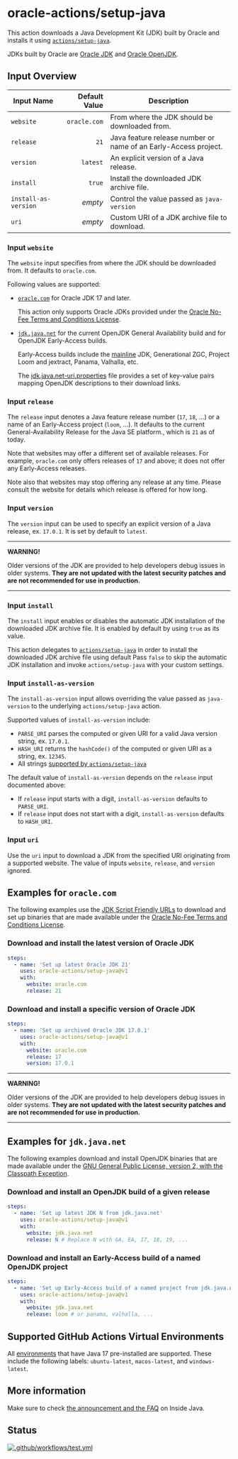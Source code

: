 # oracle-actions/setup-java

This action downloads a Java Development Kit (JDK) built by Oracle and installs it using [`actions/setup-java`](https://github.com/actions/setup-java).

JDKs built by Oracle are [Oracle JDK](https://www.oracle.com/java/technologies/downloads/) and [Oracle OpenJDK](https://jdk.java.net).

## Input Overview

| Input Name            | Default Value | Description                                                     |
|-----------------------|--------------:|-----------------------------------------------------------------|
| `website`             |  `oracle.com` | From where the JDK should be downloaded from.                   |
| `release`             |          `21` | Java feature release number or name of an Early-Access project. |
| `version`             |      `latest` | An explicit version of a Java release.                          |
| `install`             |        `true` | Install the downloaded JDK archive file.                        |
| `install-as-version`  |       _empty_ | Control the value passed as `java-version`                      |
| `uri`                 |       _empty_ | Custom URI of a JDK archive file to download.                   |

### Input `website`

The `website` input specifies from where the JDK should be downloaded from.
It defaults to `oracle.com`.

Following values are supported:

- [`oracle.com`](https://www.oracle.com/java/technologies/downloads/) for Oracle JDK 17 and later.

  This action only supports Oracle JDKs provided under the [Oracle No-Fee Terms and Conditions License](https://www.java.com/freeuselicense/).

- [`jdk.java.net`](https://jdk.java.net) for the current OpenJDK General Availability build and for OpenJDK Early-Access builds.

  Early-Access builds include the [mainline](https://github.com/openjdk/jdk/tags) JDK, Generational ZGC, Project Loom and jextract, Panama, Valhalla, etc.

  The [jdk.java.net-uri.properties](jdk.java.net-uri.properties) file provides a set of key-value pairs mapping OpenJDK descriptions to their download links.

### Input `release`

The `release` input denotes a Java feature release number (`17`, `18`, ...) or a name of an Early-Access project (`loom`, ...).
It defaults to the current General-Availability Release for the Java SE platform., which is `21` as of today.

Note that websites may offer a different set of available releases.
For example, `oracle.com` only offers releases of `17` and above; it does not offer any Early-Access releases.

Note also that websites may stop offering any release at any time.
Please consult the website for details which release is offered for how long.

### Input `version`

The `version` input can be used to specify an explicit version of a Java release, ex. `17.0.1`.
It is set by default to `latest`.

___

**WARNING!**

Older versions of the JDK are provided to help developers debug issues in older systems.
**They are not updated with the latest security patches and are not recommended for use in production.**

___

### Input `install`

The `install` input enables or disables the automatic JDK installation of the downloaded JDK archive file.
It is enabled by default by using `true` as its value.

This action delegates to [`actions/setup-java`](https://github.com/actions/setup-java) in order to install the downloaded JDK archive file using default
Pass `false` to skip the automatic JDK installation and invoke `actions/setup-java` with your custom settings.

### Input `install-as-version`

The `install-as-version` input allows overriding the value passed as `java-version` to the underlying `actions/setup-java` action.

Supported values of `install-as-version` include:
- `PARSE_URI` parses the computed or given URI for a valid Java version string, ex. `17.0.1`.
- `HASH_URI` returns the `hashCode()` of the computed or given URI as a string, ex. `12345`.
- All strings [supported by `actions/setup-java`](https://github.com/actions/setup-java#supported-version-syntax)

The default value of `install-as-version` depends on the `release` input documented above:
- If `release` input starts with a digit, `install-as-version` defaults to `PARSE_URI`.
- If `release` input does not start with a digit, `install-as-version` defaults to `HASH_URI`.

### Input `uri`

Use the `uri` input to download a JDK from the specified URI originating from a supported website.
The value of inputs `website`, `release`, and `version` ignored.

## Examples for `oracle.com`

The following examples use the [JDK Script Friendly URLs](https://www.oracle.com/java/technologies/jdk-script-friendly-urls/) to download and set up binaries that are made available under the [Oracle No-Fee Terms and Conditions License](https://www.java.com/freeuselicense/).

### Download and install the latest version of Oracle JDK

```yaml
steps:
  - name: 'Set up latest Oracle JDK 21'
    uses: oracle-actions/setup-java@v1
    with:
      website: oracle.com
      release: 21
```

### Download and install a specific version of Oracle JDK

```yaml
steps:
  - name: 'Set up archived Oracle JDK 17.0.1'
    uses: oracle-actions/setup-java@v1
    with:
      website: oracle.com
      release: 17
      version: 17.0.1
```
___

**WARNING!**

Older versions of the JDK are provided to help developers debug issues in older systems.
**They are not updated with the latest security patches and are not recommended for use in production.**

___

## Examples for `jdk.java.net`

The following examples download and install OpenJDK binaries that are made available under the [GNU General Public License, version 2, with the Classpath Exception](https://openjdk.java.net/legal/gplv2+ce.html).

### Download and install an OpenJDK build of a given release

```yaml
steps:
  - name: 'Set up latest JDK N from jdk.java.net'
    uses: oracle-actions/setup-java@v1
    with:
      website: jdk.java.net
      release: N # Replace N with GA, EA, 17, 18, 19, ...
```

### Download and install an Early-Access build of a named OpenJDK project

```yaml
steps:
  - name: 'Set up Early-Access build of a named project from jdk.java.net'
    uses: oracle-actions/setup-java@v1
    with:
      website: jdk.java.net
      release: loom # or panama, valhalla, ...
```

## Supported GitHub Actions Virtual Environments

All [environments](https://github.com/actions/virtual-environments#available-environments) that have Java 17 pre-installed are supported.
These include the following labels: `ubuntu-latest`, `macos-latest`, and `windows-latest`.

## More information

Make sure to check [the announcement and the FAQ](https://inside.java/2022/03/11/setup-java/) on Inside Java.

## Status

[![.github/workflows/test.yml](https://github.com/oracle-actions/setup-java/actions/workflows/test.yml/badge.svg)](https://github.com/oracle-actions/setup-java/actions/workflows/test.yml)
